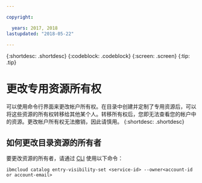 ```yaml
---

copyright:

  years: 2017, 2018
lastupdated: "2018-05-22"

---
```


{:shortdesc: .shortdesc}
{:codeblock: .codeblock}
{:screen: .screen}
{:tip: .tip}

# 更改专用资源所有权

可以使用命令行界面来更改帐户所有权。在目录中创建并定制了专用资源后，可以将这些资源的所有权转移给其他某个人。转移所有权后，您即无法查看您的帐户中的资源。更改帐户所有权无法撤销，因此请慎用。
{:shortdesc: .shortdesc}

## 如何更改目录资源的所有者

要更改资源的所有者，请通过 [CLI](/docs/cli/reference/bluemix_cli/bx_cli.html#ibmcloud_commands_settings) 使用以下命令：

`ibmcloud catalog entry-visibility-set <service-id> --owner<account-id or account-email>`
